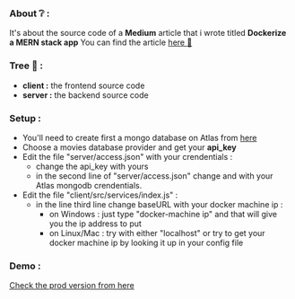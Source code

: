 ### About :grey_question: : 
It's about the source code of a **Medium** article that i wrote titled **Dockerize a MERN stack app**
You can find the article [here :page_with_curl:](https://baillahiamine.medium.com/)

### Tree :evergreen_tree: : 
- **client :** the frontend source code
- **server :** the backend source code

### Setup : 
- You'll need to create first a mongo database on Atlas from [here](https://account.mongodb.com/)  
- Choose a movies database provider and get your **api_key**
- Edit the file "server/access.json" with your crendentials :
  - change the api_key with yours
  - in the second line of "server/access.json" change <login> and <password> with your Atlas mongodb crendentials.
- Edit the file "client/src/services/index.js" :
  - in the line third line change baseURL with your docker machine ip :
    - on Windows : just type "docker-machine ip" and that will give you the ip address to put
    - on Linux/Mac : try with either "localhost" or try to get your docker machine ip by looking it up in your config file

### Demo :
[Check the prod version from here](https://medium-article-src-code.vercel.app/)